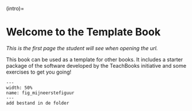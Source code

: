 (intro)=
# Welcome to the Template Book

_This is the first page the student will see when opening the url._

This book can be used as a template for other books. It includes a starter package of the software developed by the TeachBooks initiative and some exercises to get you going!

``` {figure} figures/Foto Crezeepolder 2.JPG
---
width: 50%
name: fig_mijneerstefiguur
---
add bestand in de folder
``` 
